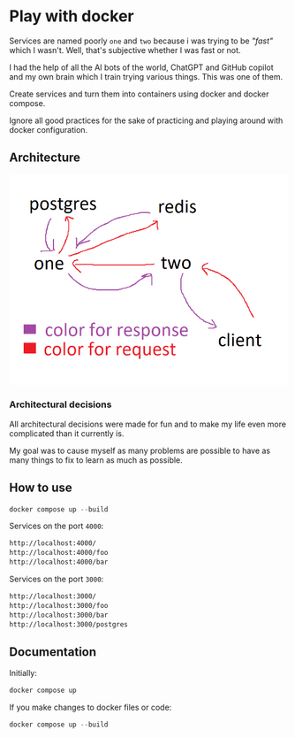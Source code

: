 # Play with docker

Services are named poorly `one` and `two` because i was trying to be _"fast"_ which I wasn't. Well, that's subjective whether I was fast or not.

I had the help of all the AI bots of the world, ChatGPT and GitHub copilot and my own brain which I train trying various things. This was one of them.

Create services and turn them into containers using docker and docker compose.

Ignore all good practices for the sake of practicing and playing around with docker configuration.

## Architecture

![Architecture](./architecture.png)

### Architectural decisions

All architectural decisions were made for fun and to make my life even more complicated than it currently is.

My goal was to cause myself as many problems are possible to have as many things to fix to learn as much as possible.

## How to use

```powershell
docker compose up --build
```

Services on the port `4000`:

```txt
http://localhost:4000/
http://localhost:4000/foo
http://localhost:4000/bar
```

Services on the port `3000`:

```txt
http://localhost:3000/
http://localhost:3000/foo
http://localhost:3000/bar
http://localhost:3000/postgres
```

## Documentation

Initially:

```powershell
docker compose up
```

If you make changes to docker files or code:

```powershell
docker compose up --build
```
